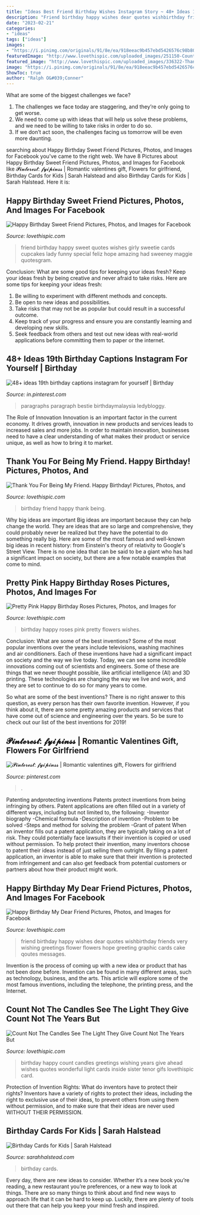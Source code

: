 ```yaml
---
title: "Ideas Best Friend Birthday Wishes Instagram Story ~ 48+ Ideas 19th Birthday Captions Instagram For Yourself"
description: "Friend birthday happy wishes dear quotes wishbirthday friends very wishing greetings flower flowers hope greeting graphic cards cake qoutes messages"
date: "2023-02-21"
categories:
- "ideas"
tags: ["ideas"]
images:
- "https://i.pinimg.com/originals/91/8e/ea/918eeac9b457ebd5426576c98b80abfc.jpg"
featuredImage: "http://www.lovethispic.com/uploaded_images/251150-Count-Not-The-Candles-See-The-Light-They-Give-Count-Not-The-Years-But-The-Life-You-Live-Wishing-You-A-Wonderful-Time-Ahead-Happy-Birthday.gif"
featured_image: "http://www.lovethispic.com/uploaded_images/336322-Thank-You-For-Being-My-Friend.-Happy-Birthday-.jpg"
image: "https://i.pinimg.com/originals/91/8e/ea/918eeac9b457ebd5426576c98b80abfc.jpg"
ShowToc: true
author: "Ralph O&#039;Conner"
---
```



What are some of the biggest challenges we face?
1. The challenges we face today are staggering, and they’re only going to get worse.
2. We need to come up with ideas that will help us solve these problems, and we need to be willing to take risks in order to do so.
3. If we don’t act soon, the challenges facing us tomorrow will be even more daunting.

	

		
searching about Happy Birthday Sweet Friend Pictures, Photos, and Images for Facebook you've came to the right web. We have 8 Pictures about Happy Birthday Sweet Friend Pictures, Photos, and Images for Facebook like 𝓟𝓲𝓷𝓽𝓮𝓻𝓮𝓼𝓽: 𝓯𝔂𝓲𝓹𝓲𝓷𝓼𝓼 | Romantic valentines gift, Flowers for girlfriend, Birthday Cards for Kids | Sarah Halstead and also Birthday Cards for Kids | Sarah Halstead. Here it is:
		
    
## Happy Birthday Sweet Friend Pictures, Photos, And Images For Facebook

<img loading=lazy src="http://www.lovethispic.com/uploaded_images/265693-Happy-Birthday-Sweet-Friend.jpg" onerror="this.onerror=null;this.src='https://tse2.mm.bing.net/th?id=OIP.wKDpyxxcaXr2X3FGl1vaUwDQEs&amp;pid=15.1';" alt="Happy Birthday Sweet Friend Pictures, Photos, and Images for Facebook">

_Source: lovethispic.com_

>friend birthday happy sweet quotes wishes girly sweetie cards cupcakes lady funny special feliz hope amazing had sweeney maggie quotesgram. 

	

Conclusion: What are some good tips for keeping your ideas fresh?
Keep your ideas fresh by being creative and never afraid to take risks. Here are some tips for keeping your ideas fresh:
1. Be willing to experiment with different methods and concepts.
2. Be open to new ideas and possibilities.
3. Take risks that may not be as popular but could result in a successful outcome. 
4. Keep track of your progress and ensure you are constantly learning and developing new skills. 
5. Seek feedback from others and test out new ideas with real-world applications before committing them to paper or the internet.

    
## 48+ Ideas 19th Birthday Captions Instagram For Yourself | Birthday

<img loading=lazy src="https://i.pinimg.com/736x/71/05/2a/71052ac6a4c31ed88a94f8b11e101b57.jpg" onerror="this.onerror=null;this.src='https://tse1.mm.bing.net/th?id=OIP.nvmbS2Ll__bT6dn4HW4_IQAAAA&amp;pid=15.1';" alt="48+ ideas 19th birthday captions instagram for yourself | Birthday">

_Source: in.pinterest.com_

>paragraphs paragraph bestie birthdaymalaysia ledybloggy. 

	

The Role of Innovation
Innovation is an important factor in the current economy. It drives growth, innovation in new products and services leads to increased sales and more jobs. In order to maintain innovation, businesses need to have a clear understanding of what makes their product or service unique, as well as how to bring it to market.

    
## Thank You For Being My Friend. Happy Birthday! Pictures, Photos, And

<img loading=lazy src="http://www.lovethispic.com/uploaded_images/336322-Thank-You-For-Being-My-Friend.-Happy-Birthday-.jpg" onerror="this.onerror=null;this.src='https://tse2.mm.bing.net/th?id=OIP.LZ-uyc5mYBk0rXmtz-LTvAAAAA&amp;pid=15.1';" alt="Thank You For Being My Friend. Happy Birthday! Pictures, Photos, and">

_Source: lovethispic.com_

>birthday friend happy thank being. 

	

Why big ideas are important
Big ideas are important because they can help change the world. They are ideas that are so large and comprehensive, they could probably never be realized but they have the potential to do something really big. Here are some of the most famous and well-known big ideas in recent history: from Einstein's theory of relativity to Google's Street View. There is no one idea that can be said to be a giant who has had a significant impact on society, but there are a few notable examples that come to mind.

    
## Pretty Pink Happy Birthday Roses Pictures, Photos, And Images For

<img loading=lazy src="http://www.lovethispic.com/uploaded_images/274744-Pretty-Pink-Happy-Birthday-Roses.jpg" onerror="this.onerror=null;this.src='https://tse2.mm.bing.net/th?id=OIP.D1FjmOloHux24f4VhFYongHaKg&amp;pid=15.1';" alt="Pretty Pink Happy Birthday Roses Pictures, Photos, and Images for">

_Source: lovethispic.com_

>birthday happy roses pink pretty flowers wishes. 

	

Conclusion: What are some of the best inventions?
Some of the most popular inventions over the years include televisions, washing machines and air conditioners. Each of these inventions have had a significant impact on society and the way we live today. 
Today, we can see some incredible innovations coming out of scientists and engineers. Some of these are things that we never thought possible, like artificial intelligence (AI) and 3D printing. These technologies are changing the way we live and work, and they are set to continue to do so for many years to come. 

So what are some of the best inventions? There is no right answer to this question, as every person has their own favorite invention. However, if you think about it, there are some pretty amazing products and services that have come out of science and engineering over the years. So be sure to check out our list of the best inventions for 2019!

    
## 𝓟𝓲𝓷𝓽𝓮𝓻𝓮𝓼𝓽: 𝓯𝔂𝓲𝓹𝓲𝓷𝓼𝓼 | Romantic Valentines Gift, Flowers For Girlfriend

<img loading=lazy src="https://i.pinimg.com/originals/91/8e/ea/918eeac9b457ebd5426576c98b80abfc.jpg" onerror="this.onerror=null;this.src='https://tse4.mm.bing.net/th?id=OIP.rbE3k_MsxIebk13iCpDLwgHaNK&amp;pid=15.1';" alt="𝓟𝓲𝓷𝓽𝓮𝓻𝓮𝓼𝓽: 𝓯𝔂𝓲𝓹𝓲𝓷𝓼𝓼 | Romantic valentines gift, Flowers for girlfriend">

_Source: pinterest.com_

>. 

	

Patenting andprotecting inventions
Patents protect inventions from being infringing by others. Patent applications are often filled out in a variety of different ways, including but not limited to, the following: 
-Inventor biography 
-Chemical formula 
-Description of invention 
-Problem to be solved 
-Steps and method for solving the problem 
-Grant of patent 
When an inventor fills out a patent application, they are typically taking on a lot of risk. They could potentially face lawsuits if their invention is copied or used without permission. To help protect their invention, many inventors choose to patent their ideas instead of just selling them outright. By filing a patent application, an inventor is able to make sure that their invention is protected from infringement and can also get feedback from potential customers or partners about how their product might work.

    
## Happy Birthday My Dear Friend Pictures, Photos, And Images For Facebook

<img loading=lazy src="http://www.lovethispic.com/uploaded_images/252814-Happy-Birthday-My-Dear-Friend.jpg" onerror="this.onerror=null;this.src='https://tse3.mm.bing.net/th?id=OIP.YZjcpnIbxjuKqFrmhDULMgHaFj&amp;pid=15.1';" alt="Happy Birthday My Dear Friend Pictures, Photos, and Images for Facebook">

_Source: lovethispic.com_

>friend birthday happy wishes dear quotes wishbirthday friends very wishing greetings flower flowers hope greeting graphic cards cake qoutes messages. 

	

Invention is the process of coming up with a new idea or product that has not been done before. Invention can be found in many different areas, such as technology, business, and the arts. This article will explore some of the most famous inventions, including the telephone, the printing press, and the Internet.

    
## Count Not The Candles See The Light They Give Count Not The Years But

<img loading=lazy src="http://www.lovethispic.com/uploaded_images/251150-Count-Not-The-Candles-See-The-Light-They-Give-Count-Not-The-Years-But-The-Life-You-Live-Wishing-You-A-Wonderful-Time-Ahead-Happy-Birthday.gif" onerror="this.onerror=null;this.src='https://tse3.mm.bing.net/th?id=OIP.8q_GwarwdB2Iu0dBAt2uKQHaE0&amp;pid=15.1';" alt="Count Not The Candles See The Light They Give Count Not The Years But">

_Source: lovethispic.com_

>birthday happy count candles greetings wishing years give ahead wishes quotes wonderful light cards inside sister tenor gifs lovethispic card. 

	

Protection of Invention Rights: What do inventors have to protect their rights?
Inventors have a variety of rights to protect their ideas, including the right to exclusive use of their ideas, to prevent others from using them without permission, and to make sure that their ideas are never used WITHOUT THEIR PERMISSION.

    
## Birthday Cards For Kids | Sarah Halstead

<img loading=lazy src="https://www.sarahhalstead.com/wp-content/uploads/2014/10/Birthday-Cards-For-Kids-21.jpg" onerror="this.onerror=null;this.src='https://tse2.mm.bing.net/th?id=OIP.pAJrD5opZHk3rxBUOuofMgHaLG&amp;pid=15.1';" alt="Birthday Cards for Kids | Sarah Halstead">

_Source: sarahhalstead.com_

>birthday cards. 

	

Every day, there are new ideas to consider. Whether it’s a new book you’re reading, a new restaurant you’re preferences, or a new way to look at things. There are so many things to think about and find new ways to approach life that it can be hard to keep up. Luckily, there are plenty of tools out there that can help you keep your mind fresh and inspired.

